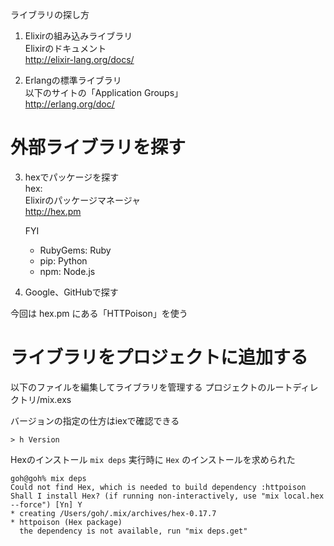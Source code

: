 ライブラリの探し方

1. Elixirの組み込みライブラリ  
    Elixirのドキュメント  
    http://elixir-lang.org/docs/

2. Erlangの標準ライブラリ  
    以下のサイトの「Application Groups」  
    http://erlang.org/doc/

# 外部ライブラリを探す

3. hexでパッケージを探す  
    hex:  
    Elixirのパッケージマネージャ  
    http://hex.pm

    FYI
    - RubyGems: Ruby
    - pip: Python
    - npm: Node.js

4. Google、GitHubで探す

今回は hex.pm にある「HTTPoison」を使う

# ライブラリをプロジェクトに追加する
以下のファイルを編集してライブラリを管理する
プロジェクトのルートディレクトリ/mix.exs

バージョンの指定の仕方はiexで確認できる

```
> h Version
```

Hexのインストール
`mix deps` 実行時に `Hex` のインストールを求められた

```
goh@goh% mix deps
Could not find Hex, which is needed to build dependency :httpoison
Shall I install Hex? (if running non-interactively, use "mix local.hex --force") [Yn] Y
* creating /Users/goh/.mix/archives/hex-0.17.7
* httpoison (Hex package)
  the dependency is not available, run "mix deps.get"
```


